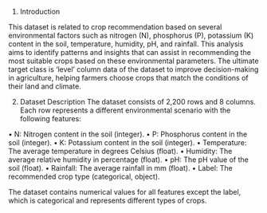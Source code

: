1.	Introduction

This dataset is related to crop recommendation based on several environmental factors such as nitrogen (N), phosphorus (P), potassium (K) content in the soil, temperature, humidity, pH, and rainfall. This analysis aims to identify patterns and insights that can assist in recommending the most suitable crops based on these environmental parameters. The ultimate target class is ‘level’ column data of the dataset to improve decision-making in agriculture, helping farmers choose crops that match the conditions of their land and climate.

2. Dataset Description
The dataset consists of 2,200 rows and 8 columns. Each row represents a different environmental scenario with the following features:

•	N: Nitrogen content in the soil (integer).
•	P: Phosphorus content in the soil (integer).
•	K: Potassium content in the soil (integer).
•	Temperature: The average temperature in degrees Celsius (float).
•	Humidity: The average relative humidity in percentage (float).
•	pH: The pH value of the soil (float).
•	Rainfall: The average rainfall in mm (float).
•	Label: The recommended crop type (categorical, object).

The dataset contains numerical values for all features except the label, which is categorical and represents different types of crops.
